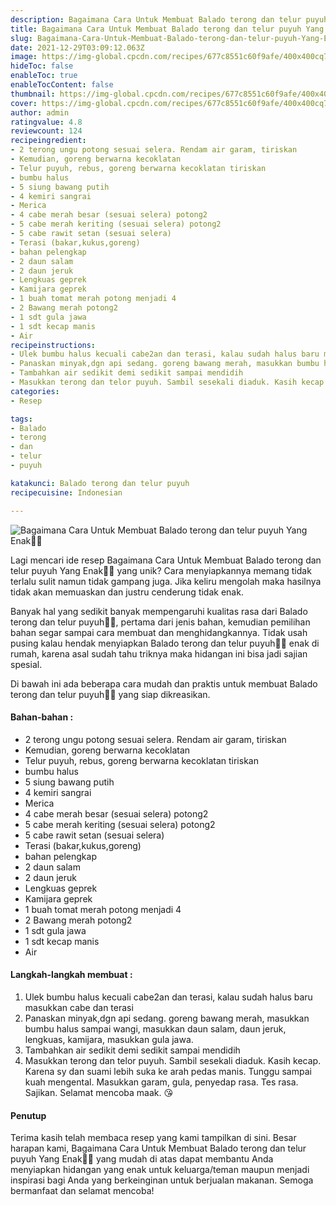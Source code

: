```yaml
---
description: Bagaimana Cara Untuk Membuat Balado terong dan telur puyuh Yang Enak"
title: Bagaimana Cara Untuk Membuat Balado terong dan telur puyuh Yang Enak
slug: Bagaimana-Cara-Untuk-Membuat-Balado-terong-dan-telur-puyuh-Yang-Enak
date: 2021-12-29T03:09:12.063Z
image: https://img-global.cpcdn.com/recipes/677c8551c60f9afe/400x400cq70/photo.jpg
hideToc: false
enableToc: true
enableTocContent: false
thumbnail: https://img-global.cpcdn.com/recipes/677c8551c60f9afe/400x400cq70/photo.jpg
cover: https://img-global.cpcdn.com/recipes/677c8551c60f9afe/400x400cq70/photo.jpg
author: admin
ratingvalue: 4.8
reviewcount: 124
recipeingredient:
- 2 terong ungu potong sesuai selera. Rendam air garam, tiriskan
- Kemudian, goreng berwarna kecoklatan
- Telur puyuh, rebus, goreng berwarna kecoklatan tiriskan
- bumbu halus
- 5 siung bawang putih
- 4 kemiri sangrai
- Merica
- 4 cabe merah besar (sesuai selera) potong2
- 5 cabe merah keriting (sesuai selera) potong2
- 5 cabe rawit setan (sesuai selera)
- Terasi (bakar,kukus,goreng)
- bahan pelengkap
- 2 daun salam
- 2 daun jeruk
- Lengkuas geprek
- Kamijara geprek
- 1 buah tomat merah potong menjadi 4
- 2 Bawang merah potong2
- 1 sdt gula jawa
- 1 sdt kecap manis
- Air
recipeinstructions:
- Ulek bumbu halus kecuali cabe2an dan terasi, kalau sudah halus baru masukkan cabe dan terasi
- Panaskan minyak,dgn api sedang. goreng bawang merah, masukkan bumbu halus sampai wangi, masukkan daun salam, daun jeruk, lengkuas, kamijara, masukkan gula jawa.
- Tambahkan air sedikit demi sedikit sampai mendidih
- Masukkan terong dan telor puyuh. Sambil sesekali diaduk. Kasih kecap. Karena sy dan suami lebih suka ke arah pedas manis. Tunggu sampai kuah mengental. Masukkan garam, gula, penyedap rasa. Tes rasa. Sajikan. Selamat mencoba maak. 😘
categories:
- Resep

tags:
- Balado
- terong
- dan
- telur
- puyuh

katakunci: Balado terong dan telur puyuh
recipecuisine: Indonesian

---
```


![Bagaimana Cara Untuk Membuat Balado terong dan telur puyuh Yang Enak👩‍🍳](https://img-global.cpcdn.com/recipes/677c8551c60f9afe/400x400cq70/photo.jpg)

Lagi mencari ide resep Bagaimana Cara Untuk Membuat Balado terong dan telur puyuh Yang Enak👩‍🍳 yang unik? Cara menyiapkannya memang tidak terlalu sulit namun tidak gampang juga. Jika keliru mengolah maka hasilnya tidak akan memuaskan dan justru cenderung tidak enak.

Banyak hal yang sedikit banyak mempengaruhi kualitas rasa dari Balado terong dan telur puyuh👩‍🍳, pertama dari jenis bahan, kemudian pemilihan bahan segar sampai cara membuat dan menghidangkannya. Tidak usah pusing kalau hendak menyiapkan Balado terong dan telur puyuh👩‍🍳 enak di rumah, karena asal sudah tahu triknya maka hidangan ini bisa jadi sajian spesial.

Di bawah ini ada beberapa cara mudah dan praktis untuk membuat Balado terong dan telur puyuh👩‍🍳 yang siap dikreasikan.

<!--inarticleads1-->

#### Bahan-bahan :

- 2 terong ungu potong sesuai selera. Rendam air garam, tiriskan
- Kemudian, goreng berwarna kecoklatan
- Telur puyuh, rebus, goreng berwarna kecoklatan tiriskan
- bumbu halus
- 5 siung bawang putih
- 4 kemiri sangrai
- Merica
- 4 cabe merah besar (sesuai selera) potong2
- 5 cabe merah keriting (sesuai selera) potong2
- 5 cabe rawit setan (sesuai selera)
- Terasi (bakar,kukus,goreng)
- bahan pelengkap
- 2 daun salam
- 2 daun jeruk
- Lengkuas geprek
- Kamijara geprek
- 1 buah tomat merah potong menjadi 4
- 2 Bawang merah potong2
- 1 sdt gula jawa
- 1 sdt kecap manis
- Air

<!--inarticleads2-->

#### Langkah-langkah membuat :

1. Ulek bumbu halus kecuali cabe2an dan terasi, kalau sudah halus baru masukkan cabe dan terasi
1. Panaskan minyak,dgn api sedang. goreng bawang merah, masukkan bumbu halus sampai wangi, masukkan daun salam, daun jeruk, lengkuas, kamijara, masukkan gula jawa.
1. Tambahkan air sedikit demi sedikit sampai mendidih
1. Masukkan terong dan telor puyuh. Sambil sesekali diaduk. Kasih kecap. Karena sy dan suami lebih suka ke arah pedas manis. Tunggu sampai kuah mengental. Masukkan garam, gula, penyedap rasa. Tes rasa. Sajikan. Selamat mencoba maak. 😘

#### Penutup

Terima kasih telah membaca resep yang kami tampilkan di sini. Besar harapan kami, Bagaimana Cara Untuk Membuat Balado terong dan telur puyuh Yang Enak👩‍🍳 yang mudah di atas dapat membantu Anda menyiapkan hidangan yang enak untuk keluarga/teman maupun menjadi inspirasi bagi Anda yang berkeinginan untuk berjualan makanan. Semoga bermanfaat dan selamat mencoba!